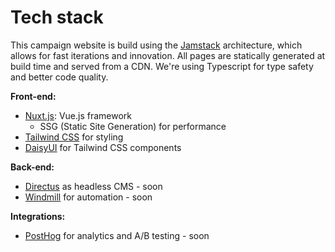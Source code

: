 # Tech stack

This campaign website is build using the [Jamstack](https://jamstack.org/) architecture, which allows for fast iterations and innovation. All pages are statically generated at build time and served from a CDN. We're using Typescript for type safety and better code quality.

**Front-end:**

- [Nuxt.js](https://nuxtjs.org/): Vue.js framework
  - SSG (Static Site Generation) for performance
- [Tailwind CSS](https://tailwindcss.com/) for styling
- [DaisyUI](https://daisyui.com/) for Tailwind CSS components

**Back-end:**

- [Directus](https://directus.io/) as headless CMS - soon
- [Windmill](https://www.windmill.dev/) for automation - soon

**Integrations:**

- [PostHog](https://posthog.com/) for analytics and A/B testing - soon

